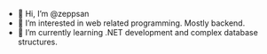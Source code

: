 - 👋 Hi, I’m @zeppsan
- 👀 I’m interested in web related programming. Mostly backend.
- 🌱 I’m currently learning .NET development and complex database structures.
